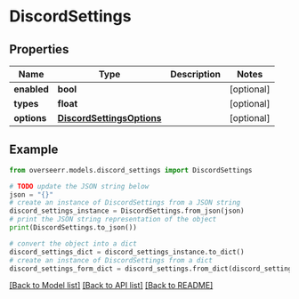 # DiscordSettings


## Properties

Name | Type | Description | Notes
------------ | ------------- | ------------- | -------------
**enabled** | **bool** |  | [optional] 
**types** | **float** |  | [optional] 
**options** | [**DiscordSettingsOptions**](DiscordSettingsOptions.md) |  | [optional] 

## Example

```python
from overseerr.models.discord_settings import DiscordSettings

# TODO update the JSON string below
json = "{}"
# create an instance of DiscordSettings from a JSON string
discord_settings_instance = DiscordSettings.from_json(json)
# print the JSON string representation of the object
print(DiscordSettings.to_json())

# convert the object into a dict
discord_settings_dict = discord_settings_instance.to_dict()
# create an instance of DiscordSettings from a dict
discord_settings_form_dict = discord_settings.from_dict(discord_settings_dict)
```
[[Back to Model list]](../README.md#documentation-for-models) [[Back to API list]](../README.md#documentation-for-api-endpoints) [[Back to README]](../README.md)


